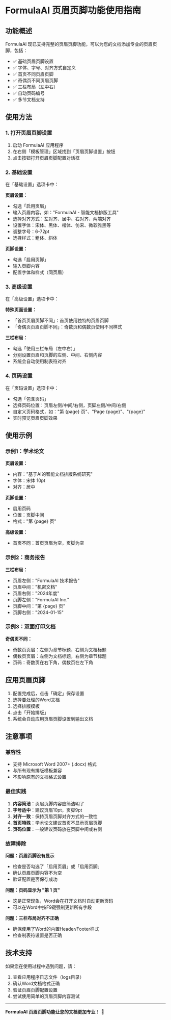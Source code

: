 # FormulaAI 页眉页脚功能使用指南

## 功能概述

FormulaAI 现已支持完整的页眉页脚功能，可以为您的文档添加专业的页眉页脚，包括：

- ✅ 基础页眉页脚设置
- ✅ 字体、字号、对齐方式自定义
- ✅ 首页不同页眉页脚
- ✅ 奇偶页不同页眉页脚
- ✅ 三栏布局（左中右）
- ✅ 自动页码编号
- ✅ 多节文档支持

## 使用方法

### 1. 打开页眉页脚设置

1. 启动 FormulaAI 应用程序
2. 在右侧「模板管理」区域找到「页眉页脚设置」按钮
3. 点击按钮打开页眉页脚配置对话框

### 2. 基础设置

在「基础设置」选项卡中：

**页眉设置：**
- 勾选「启用页眉」
- 输入页眉内容，如："FormulaAI - 智能文档排版工具"
- 选择对齐方式：左对齐、居中、右对齐、两端对齐
- 设置字体：宋体、黑体、楷体、仿宋、微软雅黑等
- 调整字号：6-72pt
- 选择样式：粗体、斜体

**页脚设置：**
- 勾选「启用页脚」
- 输入页脚内容
- 配置字体和样式（同页眉）

### 3. 高级设置

在「高级设置」选项卡中：

**特殊页面设置：**
- 「首页页眉页脚不同」：首页使用独特的页眉页脚
- 「奇偶页页眉页脚不同」：奇数页和偶数页使用不同样式

**三栏布局：**
- 勾选「使用三栏布局（左中右）」
- 分别设置页眉和页脚的左侧、中间、右侧内容
- 系统会自动使用制表符对齐

### 4. 页码设置

在「页码设置」选项卡中：

- 勾选「包含页码」
- 选择页码位置：页眉左侧/中间/右侧，页脚左侧/中间/右侧
- 自定义页码格式，如："第 {page} 页"、"Page {page}"、"{page}"
- 实时预览页眉页脚效果

## 使用示例

### 示例1：学术论文

**页眉设置：**
- 内容："基于AI的智能文档排版系统研究"
- 字体：宋体 10pt
- 对齐：居中

**页脚设置：**
- 启用页码
- 位置：页脚中间
- 格式："第 {page} 页"

**高级设置：**
- 首页不同：首页页眉为空，页脚为空

### 示例2：商务报告

**三栏布局：**
- 页眉左侧："FormulaAI 技术报告"
- 页眉中间："机密文档"
- 页眉右侧："2024年度"
- 页脚左侧："FormulaAI Inc."
- 页脚中间："第 {page} 页"
- 页脚右侧："2024-01-15"

### 示例3：双面打印文档

**奇偶页不同：**
- 奇数页页眉：左侧为章节标题，右侧为文档标题
- 偶数页页眉：左侧为文档标题，右侧为章节标题
- 页码：奇数页在右下角，偶数页在左下角

## 应用页眉页脚

1. 配置完成后，点击「确定」保存设置
2. 选择要处理的Word文档
3. 选择排版模板
4. 点击「开始排版」
5. 系统会自动应用页眉页脚设置到输出文档

## 注意事项

### 兼容性
- 支持 Microsoft Word 2007+ (.docx) 格式
- 与所有现有排版模板兼容
- 不影响原有的文档格式设置

### 最佳实践
1. **内容简洁**：页眉页脚内容应简洁明了
2. **字号适中**：建议页眉10pt，页脚9pt
3. **对齐一致**：保持页眉页脚对齐方式的一致性
4. **首页特殊**：学术论文建议首页不显示页眉页脚
5. **页码位置**：一般建议页码放在页脚中间或右侧

### 故障排除

**问题：页眉页脚没有显示**
- 检查是否勾选了「启用页眉」或「启用页脚」
- 确认页眉页脚内容不为空
- 验证配置是否保存成功

**问题：页码显示为 "第 1 页"**
- 这是正常现象，Word会在打开文档时自动更新页码
- 可以在Word中按F9键强制更新所有字段

**问题：三栏布局对齐不正确**
- 确保使用了Word的内置Header/Footer样式
- 检查制表符设置是否正确

## 技术支持

如果您在使用过程中遇到问题，请：

1. 查看应用程序日志文件（logs目录）
2. 确认Word文档格式正确
3. 验证页眉页脚配置设置
4. 尝试使用简单的页眉页脚内容测试

---

**FormulaAI 页眉页脚功能让您的文档更加专业！** 🎯